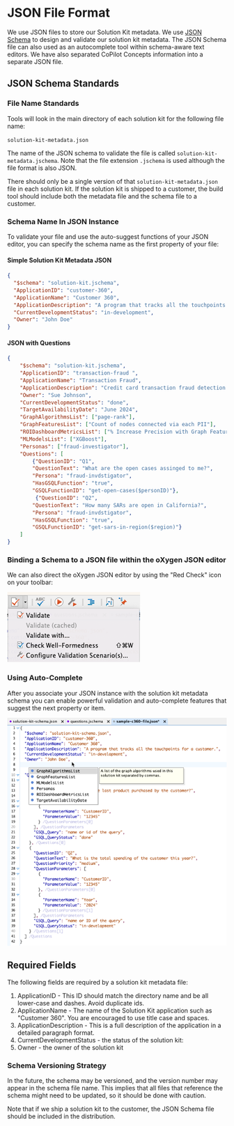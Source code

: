 # JSON File Format

We use JSON files to store our Solution Kit metadata.
We use [JSON Schema](https://json-schema.org/) to design and validate our solution kit metadata.
The JSON Schema file can also used as an autocomplete tool within schema-aware text editors.
We have also separated CoPilot Concepts information into a separate JSON file.

## JSON Schema Standards

### File Name Standards

Tools will look in the main directory of each solution kit for the following file name:

```solution-kit-metadata.json```

The name of the JSON schema to validate the file is called ```solution-kit-metadata.jschema```.
Note that the file extension ```.jschema``` is used although the file format is also JSON.

There should only be a single version of that ```solution-kit-metadata.json``` file in each solution kit.
If the solution kit is shipped to a customer, the build tool should include both the metadata file
and the schema file to a customer.

### Schema Name In JSON Instance

To validate your file and use the auto-suggest functions of your JSON editor, you can specify the schema name as the first property of your file:

#### Simple Solution Kit Metadata JSON

```json
{
  "$schema": "solution-kit.jschema",
  "ApplicationID": "customer-360",
  "ApplicationName": "Customer 360",
  "ApplicationDescription": "A program that tracks all the touchpoints for a customer.",
  "CurrentDevelopmentStatus": "in-development",
  "Owner": "John Doe"
}
```

#### JSON with Questions

```json
{
    "$schema": "solution-kit.jschema",
    "ApplicationID": "transaction-fraud ",
    "ApplicationName": "Transaction Fraud",
    "ApplicationDescription": "Credit card transaction fraud detection identifies and prevents unauthorized or deceptive transactions in real-time. It analyzes transaction data, including cardholder information, transaction details, and historical patterns, to detect anomalies and suspicious activity indicative of fraud.",
    "Owner": "Sue Johnson",
    "CurrentDevelopmentStatus": "done",
    "TargetAvailabilityDate": "June 2024",
    "GraphAlgorithmsList": ["page-rank"],
    "GraphFeaturesList": ["Count of nodes connected via each PII"],
    "ROIDashboardMetricsList": ["% Increase Precision with Graph Features"],
    "MLModelsList": ["XGBoost"],
    "Personas": ["fraud-investigator"],
    "Questions": [
        {"QuestionID": "Q1", 
        "QuestionText": "What are the open cases assinged to me?", 
        "Persona": "fraud-invdstigator",
        "HasGSQLFunction": "true",
        "GSQLFunctionID": "get-open-cases($personID)"},
         {"QuestionID": "Q2", 
        "QuestionText": "How many SARs are open in California?", 
        "Persona": "fraud-invdstigator",
        "HasGSQLFunction": "true",
        "GSQLFunctionID": "get-sars-in-region($region)"}
    ]
}
```

### Binding a Schema to a JSON file within the oXygen JSON editor

We can also direct the oXygen JSON editor by using the "Red Check" icon on your toolbar:

![](../img/configure-validation.png)

### Using Auto-Complete

After you associate your JSON instance with the solution kit metadata schema you can enable
powerful validation and auto-complete features that suggest the next property or item.

![](../img/JSON-autocomplete.png)


## Required Fields

The following fields are required by a solution kit metadata file:

1. ApplicationID - This ID should match the directory name and be all lower-case and dashes.  Avoid duplicate ids.
2. ApplicationName - The name of the Solution Kit application such as "Customer 360".  You are encouraged to use title case and spaces.
3. ApplicationDescription - This is a full description of the application in a detailed paragraph format.
4. CurrentDevelopmentStatus - the status of the solution kit: 
4. Owner - the owner of the solution kit

### Schema Versioning Strategy

In the future, the schema may be versioned, and the version number may appear in the schema file name.  This implies that
all files that reference the schema might need to be updated, so it should be done with caution.

Note that if we ship a solution kit to the customer, the JSON Schema file should be included in the distribution.



